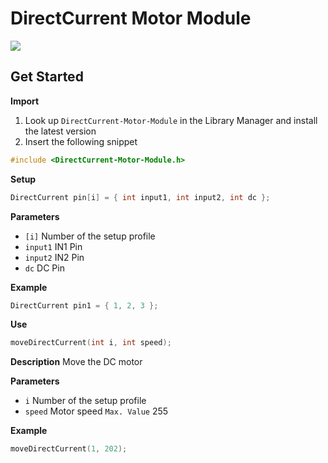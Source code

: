 # DirectCurrent Motor Module

[![](https://img.shields.io/badge/Available_in_the_Arduino_Library_Manager-2ea44f)](https://www.arduino.cc/reference/en/libraries/engine-control/)

## Get Started

**Import**

1. Look up `DirectCurrent-Motor-Module` in the Library Manager and install the latest version
2. Insert the following snippet
 
```ino
#include <DirectCurrent-Motor-Module.h>
```

**Setup**

```ino
DirectCurrent pin[i] = { int input1, int input2, int dc };
```
**Parameters**

* `[i]` Number of the setup profile
* `input1` IN1 Pin
* `input2` IN2 Pin
* `dc` DC Pin

**Example**

```ino
DirectCurrent pin1 = { 1, 2, 3 };
```

**Use**

```ino
moveDirectCurrent(int i, int speed);
```

**Description** Move the DC motor

**Parameters**
* `i` Number of the setup profile
* `speed` Motor speed `Max. Value` 255

**Example**

```ino
moveDirectCurrent(1, 202);
```

